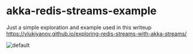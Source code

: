 # akka-redis-streams-example

Just a simple exploration and example used in this writeup https://vlukiyanov.github.io/exploring-redis-streams-with-akka-streams/

![default](https://github.com/vlukiyanov/akka-redis-streams-example/workflows/default/badge.svg)
